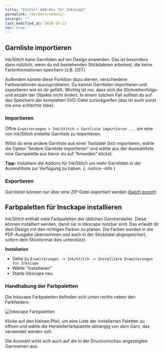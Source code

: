 ```yaml
---
title: "Install Add-Ons for Inkscape"
permalink: /de/docs/addons/
excerpt: ""
last_modified_at: 2018-10-13
toc: true
---
```

## Garnliste importieren

Ink/Stitch kann Garnlisten auf ein Design anwenden. Das ist besonders dann nützlich, wenn du mit bestehenden Stickdateien arbeitest, die keine Farbinformationen speichern (z.B. DST).

Außerdem könnte diese Funktion dazu dienen, verschiedene Farbvariationen auszuprobieren. Du kannst Garnlisten importieren und exportieren wie es dir gefällt. Wichtig ist nur, dass sich die Stickreihenfolge- und anzahl der Objekte nicht ändert. In einem solchen Fall solltest du auf das Speichern der kompletten SVG-Datei zurückgreifen (das ist auch sonst nie eine schlechte Idee).

### Importieren
Öffne `Erweiterungen > Ink/Stitch > Garnliste importieren ...` um eine von Ink/Stitch erstellte Garnliste zu importieren.

Willst du eine andere Garnliste aus einer Textdatei (txt) importieren, wähle die Option "Andere Garnliste importieren" und wähle aus der Auswahlliste eine Garnpalette aus bevor du auf "Anweden" klickst.

**Tipp:** Installiere die Addons für Ink/Stitch um mehr Garnlisten in der Auswahlliste zur Verfügung zu haben.
{: .notice--info }

### Exportieren

Garnlisten können nur über eine ZIP-Datei exportiert werden ([batch export](/de/docs/import-export/#batch-export))

## Farbpaletten für Insckape installieren

Ink/Stitch enthält viele Farbpaletten der üblichen Garnhersteller. Diese können installiert werden, damit sie in Inkscape nutzbar sind.
Das erlaubt dir dein Design mit den richtigen Farben zu planen. Die Farben werden in die PDF-Ausgabe übernommen und auch in der Stickdatei abgespeichert, sofern dein Stickformat dies unterstützt.

**Installation**
* Gehe zu `Erweiterungen -> Ink/Stitch -> Installiere Erweiterungen für Inkscape`
* Wähle "Installieren"
* Starte Inkscape neu

### Handhabung der Farbpaletten

Die Inkscape Farbpaletten befinden sich unten rechts neben den Farbfeldern.

![Inkscape Farbpaletten](/assets/images/docs/palettes-location.png)

Klicke auf den kleinen Pfeil, um eine Liste der installierten Paletten zu öffnen und wähle die Herstellerfarbpalette abhängig von dem Garn, das verwendet werden soll.

Die Auswahl wirkt sich auch auf die in der Druckvorschau angezeigten Garnnamen aus.
